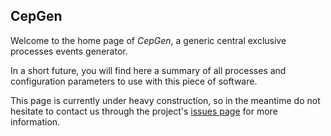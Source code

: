 ## CepGen

Welcome to the home page of *CepGen*, a generic central exclusive processes events generator.

In a short future, you will find here a summary of all processes and configuration parameters to use with this piece of software.

This page is currently under heavy construction, so in the meantime do not hesitate to contact us through the project's [issues page](https://github.com/cepgen/cepgen/issues) for more information.

